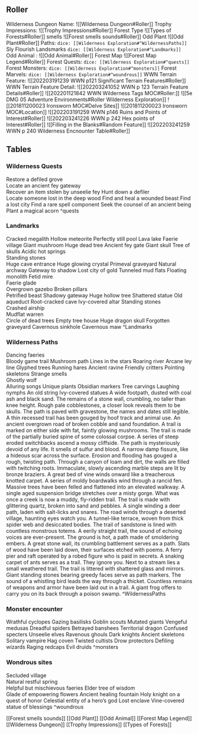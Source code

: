 ## Roller
Wilderness Dungeon Name: ![[Wilderness Dungeon#Roller]]
Trophy Impressions: ![[Trophy Impressions#Roller]]
Forest Type ![[Types of Forests#Roller]]
smells  ![[Forest smells sounds#Roller]]
Odd Plant ![[Odd Plant#Roller]]
Paths: `dice: [[Wilderness Exploration#^WildernessPaths]]`
Sly Flourish Landsmarks `dice: [[Wilderness Exploration#^Landmarks]]`
Odd Animal : ![[Odd Animal#Roller]]
Forest Map ![[Forest Map Legend#Roller]]
Forest Quests: `dice: [[Wilderness Exploration#^quests]]`
Forest Monsters: `dice: [[Wilderness Exploration#^monsters]]`
Forest Marvels: `dice: [[Wilderness Exploration#^woundrous]]`
WWN Terrain Feature: ![[202203191239 WWN p121 Significant Terrain Features#Roller]]
WWN Terrain Feature Detail: ![[202203241052 WWN p 123 Terrain Feature Details#Roller]]
![[202201121842 WWN Wilderness Tags MOC#Roller:]]
![[5e DMG 05 Adventure Environments#Roller Wilderness Exploration]]
![[201811200023 Ironsworn MOC#Delve Sites]]
![[201811200023 Ironsworn MOC#Location]]
![[202203191259 WWN p146 Ruins and Points of Interest#Roller]]
![[202203241226 WWN p 242 Hex points of Interest#Roller]]
![[Filling in the Blanks#Random Feature]]
![[202203241259 WWN p 240 Wilderness Encnounter Table#Roller]]
## Tables

### Wilderness Quests
Restore a defiled grove  
Locate an ancient fey gateway  
Recover an item stolen by unseelie fey 
Hunt down a defiler  
Locate someone lost in the deep wood
Find and heal a wounded beast
Find a lost city
Find a rare spell component
Seek the counsel of an ancient being
Plant a magical acorn
^quests

###  Landmarks
Cracked megalith
Hollow meteorite 
Perfectly still pool
Lava lake
Faerie village
Giant mushroom
Huge dead tree
Ancient fey gate
Giant skull
Tree of skulls
Acidic hot springs  
Standing stones  
Huge cave entrance 
Huge glowing crystal 
Primeval graveyard
Natural archway
Gateway to shadow
Lost city of gold
Tunneled mud flats
Floating monolith
Fetid mire  
Faerie glade  
Overgrown gazebo
Broken pillars  
Petrified beast
Shadowy gateway
Huge hollow tree
Shattered statue
Old aqueduct
Root-cracked cave
Ivy-covered altar 
Standing stones  
Crashed airship  
Mudflat warren  
Circle of dead trees
Empty tree house
Huge dragon skull
Forgotten graveyard
Cavernous sinkhole
Cavernous maw
^Landmarks



### Wilderness Paths
Dancing faeries  
Bloody game trail 
Mushroom path 
Lines in the stars
Roaring river
Arcane ley line
Glyphed trees
Running hares
Ancient ravine
Friendly critters
Pointing skeletons
Strange smells  
Ghostly wolf  
Alluring songs
Unique plants
Obsidian markers
Tree carvings
Laughing nymphs
An old string
Ivy-covered statues
A wide footpath, dusted with coal ash and black sand.
The remains of a stone wall, crumbling, no taller than knee height.
Rough pale cobblestones, a closer look reveals them to be skulls.
The path is paved with gravestone, the names and dates still legible.
A thin recessed trail has been gouged by hoof track and animal use.
An ancient overgrown road of broken cobble and sand foundation.
A trail is marked on either side with fat, faintly glowing mushrooms.
The trail is made of the partially buried spine of some colossal corpse.
A series of steep eroded switchbacks ascend a mossy cliffside.
The path is mysteriously devoid of any life. It smells of sulfur and blood.
A narrow damp fissure, like a hideous scar across the surface.
Erosion and flooding has gouged a rough, twisting path.
Through a canyon of loam and dirt, the walls are filled with twitching roots.
Immaculate, slowly ascending marble steps are lit by bronze braziers.
A great bed of vine winds onward like a treacherous knotted carpet.
A series of moldy boardwalks wind through a rancid fen.
Massive trees have been felled and flattened into an elevated walkway.
A single aged suspension bridge stretches over a misty gorge.
What was once a creek is now a muddy, fly-ridden trail.
The trail is made with glittering quartz, broken into sand and pebbles.
A single winding a deer path, laden with salt-licks and snares.
The road winds through a deserted village, haunting eyes watch you.
A tunnel-like terrace, woven from thick spider web and desiccated bodies.
The trail of sandstone is lined with countless monstrous totems.
A eerily straight trail, the sound of echoing voices are ever-present.
The ground is hot, a path made of smoldering embers.
A great stone wall, its crumbling battlement serves as a path.
Slats of wood have been laid down, their surfaces etched with poems.
A ferry pier and raft operated by a robed figure who is paid in secrets.
A snaking carpet of ants serves as a trail. They ignore you.
Next to a stream lies a small weathered trail.
The trail is littered with shattered glass and mirrors.
Giant standing stones bearing greedy faces serve as path markers.
The sound of a whistling bird leads the way through a thicket.
Countless remains of weapons and armor have been laid out in a trail.
A giant frog offers to carry you on its back through a poison swamp.
^WildernessPaths

### Monster encounter
Wrathful cyclopes
Gazing basilisks
Goblin scouts 
Mutated giants 
Vengeful medusas
Dreadful spiders 
Betrayed banshees
Territorial dragon
Confused specters
Unseelie elves
Ravenous ghouls
Dark knights
Ancient skeletons 
Solitary vampire 
Hag coven 
Twisted cultists 
Drow protectors
Defiling wizards
Raging redcaps
Evil druids
^monsters

### Wondrous sites
Secluded village  
Natural restful spring  
Helpful but mischievous faeries 
Elder tree of wisdom  
Glade of empowering flowers
Ancient healing fountain
Holy knight on a quest of honor
Celestial entity of a hero’s god
Lost enclave
Vine-covered statue of blessings
^woundrous


[[Forest smells sounds]] 
[[Odd Plant]] 
[[Odd Animal]]
[[Forest Map Legend]]
[[Wilderness Dungeon]]
[[Trophy Impressions]]
[[Types of Forests]]

